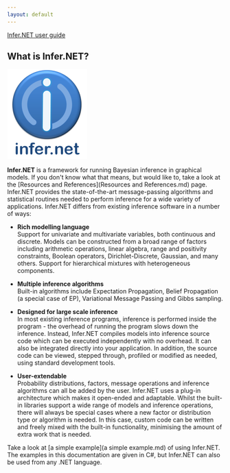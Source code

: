 ```yaml
---
layout: default
---
```


[Infer.NET user guide](index.md)

## What is Infer.NET?

![Infer.NET logo](logo_with_text.png)

**Infer.NET** is a framework for running Bayesian inference in graphical models. If you don't know what that means, but would like to, take a look at the [Resources and References](Resources and References.md) page. Infer.NET provides the state-of-the-art message-passing algorithms and statistical routines needed to perform inference for a wide variety of applications. Infer.NET differs from existing inference software in a number of ways:

*   **Rich modelling language**  
    Support for univariate and multivariate variables, both continuous and discrete. Models can be constructed from a broad range of factors including arithmetic operations, linear algebra, range and positivity constraints, Boolean operators, Dirichlet-Discrete, Gaussian, and many others. Support for hierarchical mixtures with heterogeneous components.

*   **Multiple inference algorithms**  
    Built-in algorithms include Expectation Propagation, Belief Propagation (a special case of EP), Variational Message Passing and Gibbs sampling.

*   **Designed for large scale inference**  
    In most existing inference programs, inference is performed inside the program - the overhead of running the program slows down the inference. Instead, Infer.NET compiles models into inference source code which can be executed independently with no overhead. It can also be integrated directly into your application. In addition, the source code can be viewed, stepped through, profiled or modified as needed, using standard development tools.
    
*   **User-extendable**  
    Probability distributions, factors, message operations and inference algorithms can all be added by the user. Infer.NET uses a plug-in architecture which makes it open-ended and adaptable. Whilst the built-in libraries support a wide range of models and inference operations, there will always be special cases where a new factor or distribution type or algorithm is needed. In this case, custom code can be written and freely mixed with the built-in functionality, minimising the amount of extra work that is needed.

Take a look at [a simple example](a simple example.md) of using Infer.NET. The examples in this documentation are given in C#, but Infer.NET can also be used from any .NET language.